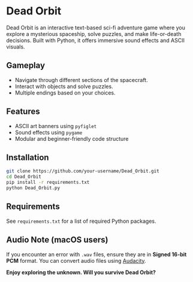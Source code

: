 # Dead Orbit

Dead Orbit is an interactive text-based sci-fi adventure game where you explore a mysterious spaceship, solve puzzles, and make life-or-death decisions. Built with Python, it offers immersive sound effects and ASCII visuals.

## Gameplay

- Navigate through different sections of the spacecraft.
- Interact with objects and solve puzzles.
- Multiple endings based on your choices.

## Features

- ASCII art banners using `pyfiglet`
- Sound effects using `pygame`
- Modular and beginner-friendly code structure

## Installation

```bash
git clone https://github.com/your-username/Dead_Orbit.git
cd Dead_Orbit
pip install -r requirements.txt
python Dead_Orbit.py
```

## Requirements

See `requirements.txt` for a list of required Python packages.

## Audio Note (macOS users)

If you encounter an error with `.wav` files, ensure they are in **Signed 16-bit PCM** format.
You can convert audio files using [Audacity](https://www.audacityteam.org/).

**Enjoy exploring the unknown. Will you survive Dead Orbit?**
